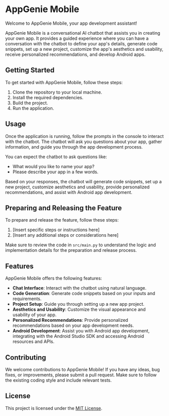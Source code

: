 # AppGenie Mobile

Welcome to AppGenie Mobile, your app development assistant!

AppGenie Mobile is a conversational AI chatbot that assists you in creating your own app. It provides a guided experience where you can have a conversation with the chatbot to define your app's details, generate code snippets, set up a new project, customize the app's aesthetics and usability, receive personalized recommendations, and develop Android apps.

## Getting Started

To get started with AppGenie Mobile, follow these steps:

1. Clone the repository to your local machine.
2. Install the required dependencies.
3. Build the project.
4. Run the application.

## Usage

Once the application is running, follow the prompts in the console to interact with the chatbot. The chatbot will ask you questions about your app, gather information, and guide you through the app development process.

You can expect the chatbot to ask questions like:

- What would you like to name your app?
- Please describe your app in a few words.

Based on your responses, the chatbot will generate code snippets, set up a new project, customize aesthetics and usability, provide personalized recommendations, and assist with Android app development.

## Preparing and Releasing the Feature

To prepare and release the feature, follow these steps:

1. [Insert specific steps or instructions here]
2. [Insert any additional steps or considerations here]

Make sure to review the code in `src/main.py` to understand the logic and implementation details for the preparation and release process.

## Features

AppGenie Mobile offers the following features:

- **Chat Interface**: Interact with the chatbot using natural language.
- **Code Generation**: Generate code snippets based on your inputs and requirements.
- **Project Setup**: Guide you through setting up a new app project.
- **Aesthetics and Usability**: Customize the visual appearance and usability of your app.
- **Personalized Recommendations**: Provide personalized recommendations based on your app development needs.
- **Android Development**: Assist you with Android app development, integrating with the Android Studio SDK and accessing Android resources and APIs.

## Contributing

We welcome contributions to AppGenie Mobile! If you have any ideas, bug fixes, or improvements, please submit a pull request. Make sure to follow the existing coding style and include relevant tests.

## License

This project is licensed under the [MIT License](LICENSE).